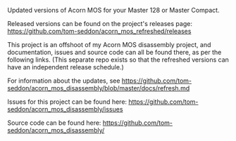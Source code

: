 Updated versions of Acorn MOS for your Master 128 or Master Compact.

Released versions can be found on the project's releases page:
https://github.com/tom-seddon/acorn_mos_refreshed/releases

This project is an offshoot of my Acorn MOS disassembly project, and
documentation, issues and source code can all be found there, as per
the following links. (This separate repo exists so that the refreshed
versions can have an independent release schedule.)

For information about the updates, see
https://github.com/tom-seddon/acorn_mos_disassembly/blob/master/docs/refresh.md

Issues for this project can be found here:
https://github.com/tom-seddon/acorn_mos_disassembly/issues

Source code can be found here:
https://github.com/tom-seddon/acorn_mos_disassembly/
